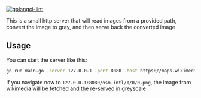 [![golangci-lint](https://github.com/ezzieyguywuf/make-gray/actions/workflows/golangci-lint.yml/badge.svg)](https://github.com/ezzieyguywuf/make-gray/actions/workflows/golangci-lint.yml)

This is a small http server that will read images from a provided path, convert
the image to gray, and then serve back the converted image

Usage
-----

You can start the server like this:

```sh
go run main.go -server 127.0.0.1 -port 8080 -host https://maps.wikimedia.org
```

If you navigate now to `127.0.0.1:8080/osm-intl/1/0/0.png`, the image from
wikimedia will be fetched and the re-served in greyscale
